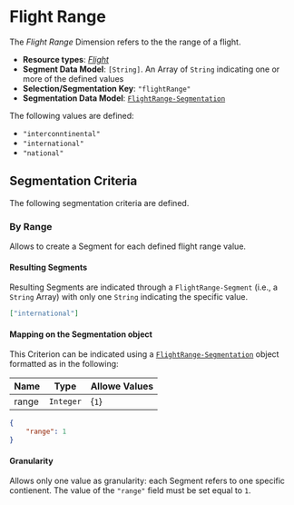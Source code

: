 # Flight Range

The *Flight Range* Dimension refers to the the range of a flight.

 - **Resource types**: [*Flight*](/api/reference/resources/resources/platform-created/device-related/flight.md)
 - **Segment Data Model**: `[String]`.  An Array of `String` indicating one or more of the defined values
 - **Selection/Segmentation Key**: `"flightRange"`
 - **Segmentation Data Model**: [`FlightRange-Segmentation`](/api/reference/data-modelsata-models/d-segmentation/flight-range.md)

The following values are defined: 

- `"interconntinental"`
- `"international"`
- `"national"`

## Segmentation Criteria

The following segmentation criteria are defined.

### By Range

Allows to create a Segment for each defined flight range value. 

#### Resulting Segments

Resulting Segments are indicated through a `FlightRange-Segment` (i.e., a `String` Array) with only one `String` indicating the specific value.

```json
["international"]
```

#### Mapping on the Segmentation object

This Criterion can be indicated using a [`FlightRange-Segmentation`](/api/reference/data-modelsata-models/d-segmentation/flight-range.md) object formatted as in the following:

Name    | Type | Allowe Values
--------|----- |--------------
range  | `Integer` | {`1`}

```json
{
    "range": 1
}
```

#### Granularity

Allows only one value as granularity: each Segment refers to one specific contienent. 
The value of the `"range"` field must be set equal to `1`. 


